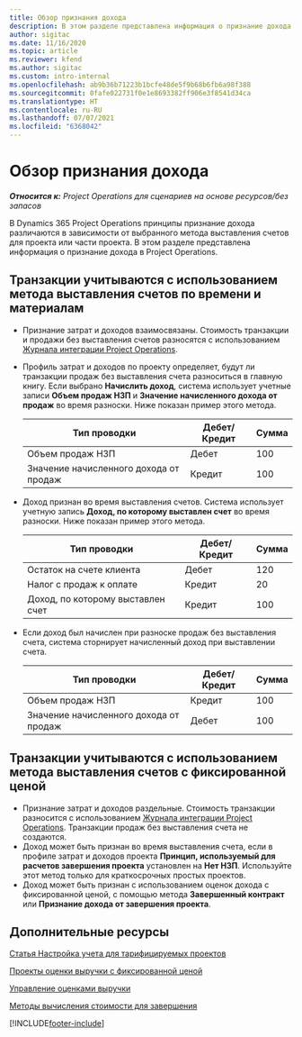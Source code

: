 ```yaml
---
title: Обзор признания дохода
description: В этом разделе представлена информация о признание дохода в Project Operations.
author: sigitac
ms.date: 11/16/2020
ms.topic: article
ms.reviewer: kfend
ms.author: sigitac
ms.custom: intro-internal
ms.openlocfilehash: ab9b36b71223b1bcfe48de5f9b68b6fb6a98f388
ms.sourcegitcommit: 0fafe022731f0e1e8693382ff906e3f8541d34ca
ms.translationtype: HT
ms.contentlocale: ru-RU
ms.lasthandoff: 07/07/2021
ms.locfileid: "6368042"
---
```

# <a name="revenue-recognition-overview"></a>Обзор признания дохода

_**Относится к:** Project Operations для сценариев на основе ресурсов/без запасов_

В Dynamics 365 Project Operations принципы признание дохода различаются в зависимости от выбранного метода выставления счетов для проекта или части проекта. В этом разделе представлена информация о признание дохода в Project Operations.

## <a name="transactions-accounted-using-time-and-material-billing-method"></a>Транзакции учитываются с использованием метода выставления счетов по времени и материалам

- Признание затрат и доходов взаимосвязаны. Стоимость транзакции и продажи без выставления счетов разносятся с использованием [Журнала интеграции Project Operations](../project-accounting/project-operations-integration-journal.md).
- Профиль затрат и доходов по проекту определяет, будут ли транзакции продаж без выставления счета разноситься в главную книгу. Если выбрано **Начислить доход**, система использует учетные записи **Объем продаж НЗП** и **Значение начисленного дохода от продаж** во время разноски. Ниже показан пример этого метода.  

  | Тип проводки | Дебет/Кредит | Сумма |
  | --- | --- | --- |
  | Объем продаж НЗП | Дебет | 100 |
  | Значение начисленного дохода от продаж | Кредит | 100 |

- Доход признан во время выставления счетов. Система использует учетную запись **Доход, по которому выставлен счет** во время разноски. Ниже показан пример этого метода.  

  | Тип проводки | Дебет/Кредит | Сумма |
  | --- | --- | --- |
  | Остаток на счете клиента | Дебет | 120 |
  | Налог с продаж к оплате | Кредит | 20 |
  | Доход, по которому выставлен счет | Кредит | 100 |

- Если доход был начислен при разноске продаж без выставления счета, система сторнирует начисленный доход при выставлении счета.

  | Тип проводки | Дебет/Кредит | Сумма |
  | --- | --- | --- |
  | Объем продаж НЗП | Кредит | 100 |
  | Значение начисленного дохода от продаж | Дебет | 100 |

## <a name="transactions-accounted-using-the-fixed-price-billing-method"></a>Транзакции учитываются с использованием метода выставления счетов с фиксированной ценой

- Признание затрат и доходов раздельные. Стоимость транзакции разносится с использованием [Журнала интеграции Project Operations](../project-accounting/project-operations-integration-journal.md). Транзакции продаж без выставления счета не создаются.
- Доход может быть признан во время выставления счета, если в профиле затрат и доходов проекта **Принцип, используемый для расчетов завершения проекта** установлен на **Нет НЗП**. Используйте этот метод только для краткосрочных простых проектов.
- Доход может быть признан с использованием оценок дохода с фиксированной ценой, с помощью метода **Завершенный контракт** или **Признание дохода от завершения проекта**.

## <a name="additional-resources"></a>Дополнительные ресурсы
[Статья Настройка учета для тарифицируемых проектов](../project-accounting/configure-accounting-billable-projects.md)

[Проекты оценки выручки с фиксированной ценой](rev-rec-percentage-completion-method.md)

[Управление оценками выручки](rev-rec-completed-contract-method.md)

[Методы вычисления стоимости для завершения](cost-complete-methods.md)


[!INCLUDE[footer-include](../includes/footer-banner.md)]